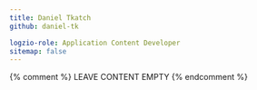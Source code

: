 ```yaml
---
title: Daniel Tkatch
github: daniel-tk

logzio-role: Application Content Developer
sitemap: false
---
```


{% comment %} LEAVE CONTENT EMPTY {% endcomment %}